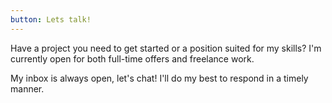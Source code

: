 ```yaml
---
button: Lets talk!
---
```



Have a project you need to get started or a position suited for my skills? I'm currently open for both full-time offers and freelance work.

My inbox is always open, let's chat! I'll do my best to respond in a timely manner.

<!-- 
I'm always interested about cool stuff. Are you minding a project?

Although I'm not currently looking for any new opportunities, my inbox is always open. Whether you have a question or just want to say hi, I'll try my best to get back to you!

LET’S CREATE
SOMETHING GREAT

If you like my work and have some cool project to work on, just send me direct message or contact me through social sites listed below.

Have a question or want to work together?

Have a project, idea or problem you'd like to discuss? Let's chat

If you have an application you are interested in developing, a problem that needs solving or a project that needs rescuing, I'd love to help you with it.

I’m currently available for freelance work.

If you have a project that you want to get started, think you need my help with something or just fancy saying hey, then get in touch.
-->
